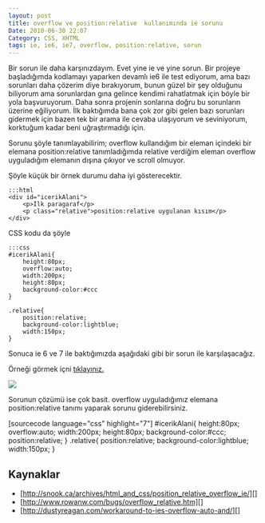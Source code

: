```yaml
---
layout: post
title: overflow ve position:relative  kullanımında ie sorunu
Date: 2010-06-30 22:07
Category: CSS, XHTML
tags: ie, ie6, ie7, overflow, position:relative, sorun
---
```


Bir sorun ile daha karşınızdayım. Evet yine ie ve yine sorun. Bir
projeye başladığımda kodlamayı yaparken devamlı ie6 ile test ediyorum,
ama bazı sorunları daha çözerim diye bırakıyorum, bunun güzel bir şey
olduğunu biliyorum ama sorunlardan gına gelince kendimi rahatlatmak için
böyle bir yola başvuruyorum. Daha sonra projenin sonlarına doğru bu
sorunların üzerine eğiliyorum. İlk baktığımda bana çok zor gibi gelen
bazı sorunları gidermek için bazen tek bir arama ile cevaba ulaşıyorum
ve seviniyorum, korktuğum kadar beni uğraştırmadığı için.

Sorunu şöyle tanımlayabilirim; overflow kullandığım bir eleman içindeki
bir elemana position:relative tanımladığımda relative verdiğim eleman
overflow uyguladığım elemanın dışına çıkıyor ve scroll olmuyor.

Şöyle küçük bir örnek durumu daha iyi gösterecektir.

	:::html
	<div id="icerikAlani">
	    <p>İlk paragaraf</p>
	    <p class="relative">position:relative uygulanan kısım</p>
	</div>

CSS kodu da şöyle

	:::css
	#icerikAlani{
	    height:80px;
	    overflow:auto;
	    width:200px;
	    height:80px;
	    background-color:#ccc
	}

	.relative{
	    position:relative;
	    background-color:lightblue;
	    width:150px;
	}


Sonuca ie 6 ve 7 ile baktığımızda aşağıdaki gibi bir sorun ile
karşılaşacağız.

Örneği görmek içni [tıklayınız.][]

![][100]

Sorunun çözümü ise çok basit. overflow uyguladığımız elemana
position:relative tanımı yaparak sorunu giderebilirsiniz.

[sourcecode language="css" highlight="7"] #icerikAlani{ height:80px;
overflow:auto; width:200px; height:80px; background-color:#ccc;
position:relative; } .relative{ position:relative;
background-color:lightblue; width:150px; }

## Kaynaklar

-   [http://snook.ca/archives/html_and_css/position_relative_overflow_ie/][]
-   [http://www.rowanw.com/bugs/overflow_relative.htm][]
-   [http://dustyreagan.com/workaround-to-ies-overflow-auto-and/][]

  [tıklayınız.]: /dokumanlar/position_relative_overflow.html
  [100]: /images/position_relative_overflow_ie.jpg
  [http://snook.ca/archives/html_and_css/position_relative_overflow_ie/]: http://snook.ca/archives/html_and_css/position_relative_overflow_ie/
  [http://www.rowanw.com/bugs/overflow_relative.htm]: http://www.rowanw.com/bugs/overflow_relative.htm
  [http://dustyreagan.com/workaround-to-ies-overflow-auto-and/]: http://dustyreagan.com/workaround-to-ies-overflow-auto-and/
